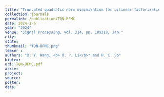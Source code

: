 ```yaml
---
title: "Truncated quadratic norm minimization for bilinear factorization based matrix completion"
collection: journals
permalink: /publication/TQN-BFMC
date: 2024-1-6
year: "2024"
venue: "Signal Processing, vol. 214, pp. 109219, Jan."
city: 
state: 
thumbnail: "TQN-BFMC.png"
teaser : 
authors: "X. Y. Wang, <b> X. P. Li</b>* and H. C. So"
bibtex: 
uri: TQN-BFMC.pdf
arxiv: 
project: 
source: 
poster: 
data:
---
```

